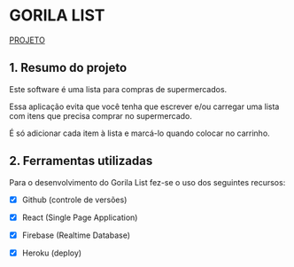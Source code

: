 # GORILA LIST

[PROJETO](https://gorila-list.herokuapp.com/)

## 1. Resumo do projeto

Este software é uma lista para compras de supermercados.

Essa aplicação evita que você tenha que escrever e/ou carregar uma lista com itens que precisa comprar no supermercado.

É só adicionar cada item à lista e marcá-lo quando colocar no carrinho.

## 2. Ferramentas utilizadas

Para o desenvolvimento do Gorila List fez-se o uso dos seguintes recursos:

- [X] Github (controle de versões)
- [X] React (Single Page Application)
- [X] Firebase (Realtime Database)
- [X] Heroku (deploy)

